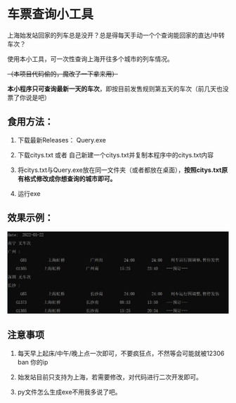 # 车票查询小工具

上海始发站回家的列车总是没开？总是得每天手动一个个查询能回家的直达/中转车次？

使用本小工具，可一次性查询上海开往多个城市的列车情况。

~~（本项目代码偷的，魔改了一下拿来用）~~

**本小程序只可查询最新一天的车次**，即按目前发售规则第五天的车次（前几天也没票了你说是吧）



## 食用方法：

1. 下载最新Releases： Query.exe

2. 下载citys.txt 或者 自己新建一个citys.txt并复制本程序中的citys.txt内容

3. 将citys.txt与Query.exe放在同一文件夹（或者都放在桌面），**按照citys.txt原有格式修改成你想查询的城市即可。**

4. 运行exe

## 效果示例：

![app](https://github.com/equantumWang/ticket-query/blob/master/img.png) 

## 注意事项

1. 每天早上起床/中午/晚上点一次即可，不要疯狂点，不然等会可能就被12306 ban 你的ip

2. 始发站目前只支持为上海，若需要修改，对代码进行二次开发即可。

3. py文件怎么生成exe不用我多说了吧。
